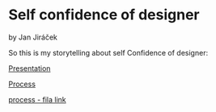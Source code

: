# Self confidence of designer

by Jan Jiráček

So this is my storytelling about self Confidence of designer:

 <a href="images/Jiracek–slides.pdf">Presentation</a>

<a href="process.md">Process</a>

[process - fila link](process.md)
